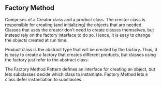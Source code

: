 Factory Method
---

Comprises of a Creator class and a product class. 
The creator class is responsible for creating (and initializing) the objects that are needed.
Classes that uses the creator don't need to create classes themselves, but instead rely on the factory interface to do so.
Hence, it is easy to change the objects created at run time.

Product class is the abstract type that will be created by the factory.
Thus, it is easy to create a factory that creates different products, but classes using the factory just refer to the abstract class.

The Factory Method Pattern defines an interface for creating an object, but lets subclasses decide which class to instantiate. 
Factory Method lets a class defer instantiation to subclasses.